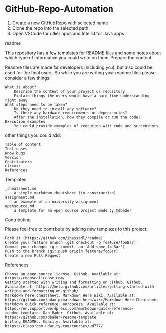 # GitHub-Repo-Automation

1. Create a new GitHub Repo with selected name
2. Clone the repo into the selected path
3. Open VSCode for other apps and IntelliJ for Java apps


readme

This repository has a few templates for README files and some notes about which type of information you could write on them.
Prepare the content

Readme files are made for developers (including you), but also could be used for the final users. So while you are writing your readme files please consider a few things:

    What is about?
        Describe the content of your project or repository
        Explain things the users would have a hard time understanding right away
    What steps need to be taken?
        Do they need to install any software?
        Is there any hardware requirements or dependencies?
        After the installation, how they compile or run the code?
    Execution examples
        You could provide examples of execution with code and screenshots

other things you could add:

    Table of content
    Test cases
    Know bugs
    Version
    Contributors
    License
    References

Templates

    _cheatsheet.md
        a simple markdown cheatsheet (in construction)
    assignment.md
        an example of an university assignment
    opensource.md
        a template for an open source project made by @dbader

Contributing

Please feel free to contribute by adding new templates to this project:

    Fork it (https://github.com/inessadl/readme)
    Create your feature branch (git checkout -b feature/fooBar)
    Commit your changes (git commit -am 'Add some fooBar')
    Push to the branch (git push origin feature/fooBar)
    Create a new Pull Request

References

    Choose an open source license. Github. Available at: https://choosealicense.com/
    Getting started with writing and formatting on Github. Github. Available at: https://help.github.com/articles/getting-started-with-writing-and-formatting-on-github/
    Markdown here cheatsheet. Markdown Here Wiki. Available at: https://github.com/adam-p/markdown-here/wiki/Markdown-Here-Cheatsheet
    Markdown quick reference. Wordpress. Available at: https://en.support.wordpress.com/markdown-quick-reference/
    readme-template. Dan Bader. Github. Available at: https://github.com/dbader/readme-template
    Writing READMEs. Udacity. Available at: https://classroom.udacity.com/courses/ud777/
